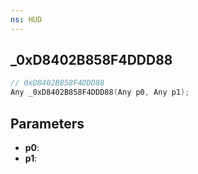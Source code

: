 ```yaml
---
ns: HUD
---
```

## _0xD8402B858F4DDD88

```c
// 0xD8402B858F4DDD88
Any _0xD8402B858F4DDD88(Any p0, Any p1);
```

## Parameters
* **p0**:
* **p1**:
